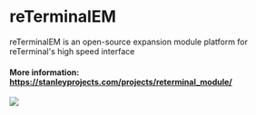 # reTerminalEM

reTerminalEM is an open-source expansion module platform for reTerminal's high speed interface

#### More information: https://stanleyprojects.com/projects/reterminal_module/

![](https://stanleyprojects.com/projects/reterminal_module/reTerminalEM_assembly.png#1)
